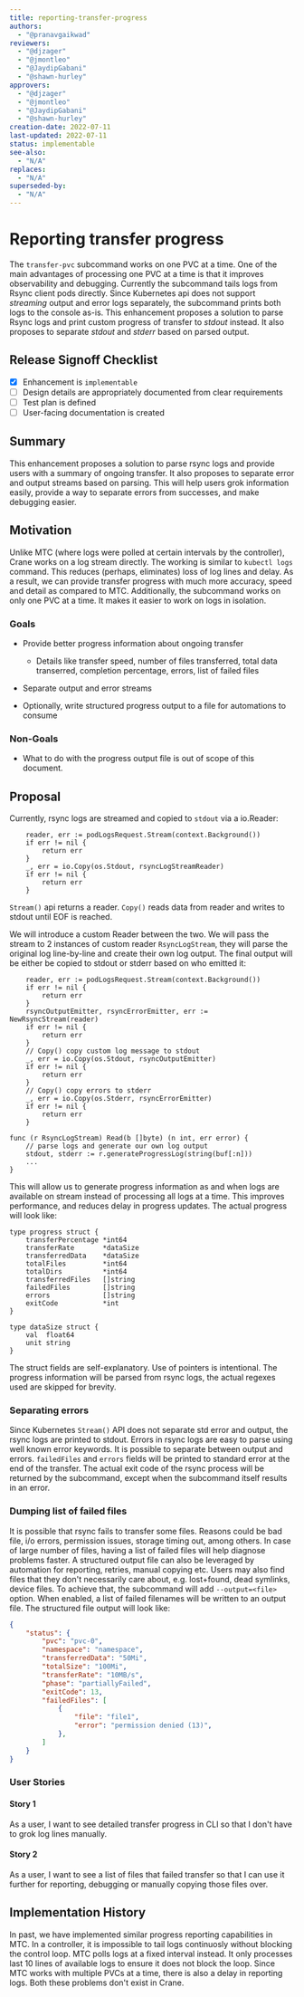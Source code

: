```yaml
---
title: reporting-transfer-progress
authors:
  - "@pranavgaikwad"
reviewers:
  - "@djzager"
  - "@jmontleo"
  - "@JaydipGabani"
  - "@shawn-hurley"
approvers:
  - "@djzager"
  - "@jmontleo"
  - "@JaydipGabani"
  - "@shawn-hurley"
creation-date: 2022-07-11
last-updated: 2022-07-11
status: implementable
see-also:
  - "N/A"  
replaces:
  - "N/A"
superseded-by:
  - "N/A"
---
```


# Reporting transfer progress

The `transfer-pvc` subcommand works on one PVC at a time. One of the main advantages of processing one PVC at a time is that it improves observability and debugging. Currently the subcommand tails logs from Rsync client pods directly. Since Kubernetes api does not support _streaming_ output and error logs separately, the subcommand prints both logs to the console as-is. This enhancement proposes a solution to parse Rsync logs and print custom progress of transfer to _stdout_ instead. It also proposes to separate _stdout_ and _stderr_ based on parsed output. 

## Release Signoff Checklist

- [x] Enhancement is `implementable`
- [ ] Design details are appropriately documented from clear requirements
- [ ] Test plan is defined
- [ ] User-facing documentation is created

## Summary

This enhancement proposes a solution to parse rsync logs and provide users with a summary of ongoing transfer. It also proposes to separate error and output streams based on parsing. This will help users grok information easily, provide a way to separate errors from successes, and make debugging easier.

## Motivation

Unlike MTC (where logs were polled at certain intervals by the controller), Crane works on a log stream directly. The working is similar to `kubectl logs` command. This reduces (perhaps, eliminates) loss of log lines and delay. As a result, we can provide transfer progress with much more accuracy, speed and detail as compared to MTC. Additionally, the subcommand works on only one PVC at a time. It makes it easier to work on logs in isolation.

### Goals

- Provide better progress information about ongoing transfer
    - Details like transfer speed, number of files transferred, total data transerred, completion percentage, errors, list of failed files 

- Separate output and error streams

- Optionally, write structured progress output to a file for automations to consume

### Non-Goals

- What to do with the progress output file is out of scope of this document.

## Proposal

Currently, rsync logs are streamed and copied to `stdout` via a io.Reader:

```golang
	reader, err := podLogsRequest.Stream(context.Background())
	if err != nil {
		return err
	}
	_, err = io.Copy(os.Stdout, rsyncLogStreamReader)
	if err != nil {
		return err
	}
```
`Stream()` api returns a reader. `Copy()` reads data from reader and writes to stdout until EOF is reached. 

We will introduce a custom Reader between the two. We will pass the stream to 2 instances of custom reader `RsyncLogStream`, they will parse the original log line-by-line and create their own log output. The final output will be either be copied to stdout or stderr based on who emitted it:
 
```golang
	reader, err := podLogsRequest.Stream(context.Background())
	if err != nil {
		return err
	}
	rsyncOutputEmitter, rsyncErrorEmitter, err := NewRsyncStream(reader)
	if err != nil {
		return err
	}
	// Copy() copy custom log message to stdout
	_, err = io.Copy(os.Stdout, rsyncOutputEmitter)
	if err != nil {
		return err
	}
	// Copy() copy errors to stderr
	_, err = io.Copy(os.Stderr, rsyncErrorEmitter)
	if err != nil {
		return err
	}
```

```golang
func (r RsyncLogStream) Read(b []byte) (n int, err error) {
	// parse logs and generate our own log output
	stdout, stderr := r.generateProgressLog(string(buf[:n]))
	...
}
```

This will allow us to generate progress information as and when logs are available on stream instead of processing all logs at a time. This improves performance, and reduces delay in progress updates. The actual progress will look like:

```golang
type progress struct {
	transferPercentage *int64
	transferRate       *dataSize
	transferredData    *dataSize
	totalFiles         *int64
	totalDirs          *int64
	transferredFiles   []string
	failedFiles        []string
	errors             []string
	exitCode           *int
}

type dataSize struct {
	val  float64
	unit string
}
```

The struct fields are self-explanatory. Use of pointers is intentional. The progress information will be parsed from rsync logs, the actual regexes used are skipped for brevity.


### Separating errors

Since Kubernetes `Stream()` API does not separate std error and output, the rsync logs are printed to stdout. Errors in rsync logs are easy to parse using well known error keywords. It is possible to separate between output and errors. `failedFiles` and `errors` fields will be printed to standard error at the end of the transfer. The actual exit code of the rsync process will be returned by the subcommand, except when the subcommand itself results in an error.
 
### Dumping list of failed files

It is possible that rsync fails to transfer some files. Reasons could be bad file, i/o errors, permission issues, storage timing out, among others. In case of large number of files, having a list of failed files will help diagnose problems faster. A structured output file can also be leveraged by automation for reporting, retries, manual copying etc. Users may also find files that they don't necessarily care about, e.g. lost+found, dead symlinks, device files. To achieve that, the subcommand will add `--output=<file>` option. When enabled, a list of failed filenames will be written to an output file. The structured file output will look like:

```json
{
	"status": {
        "pvc": "pvc-0",
        "namespace": "namespace",
        "transferredData": "50Mi",
        "totalSize": "100Mi",
        "transferRate": "10MB/s",
        "phase": "partiallyFailed",
        "exitCode": 13,
        "failedFiles": [
            {
                "file": "file1",
                "error": "permission denied (13)",
            },
        ]
    }
}

```

### User Stories

#### Story 1

As a user, I want to see detailed transfer progress in CLI so that I don't have to grok log lines manually.

#### Story 2

As a user, I want to see a list of files that failed transfer so that I can use it further for reporting, debugging or manually copying those files over.


## Implementation History

In past, we have implemented similar progress reporting capabilities in MTC. In a controller, it is impossible to tail logs continuosly without blocking the control loop. MTC polls logs at a fixed interval instead. It only processes last 10 lines of available logs to ensure it does not block the loop. Since MTC works with multiple PVCs at a time, there is also a delay in reporting logs. Both these problems don't exist in Crane.